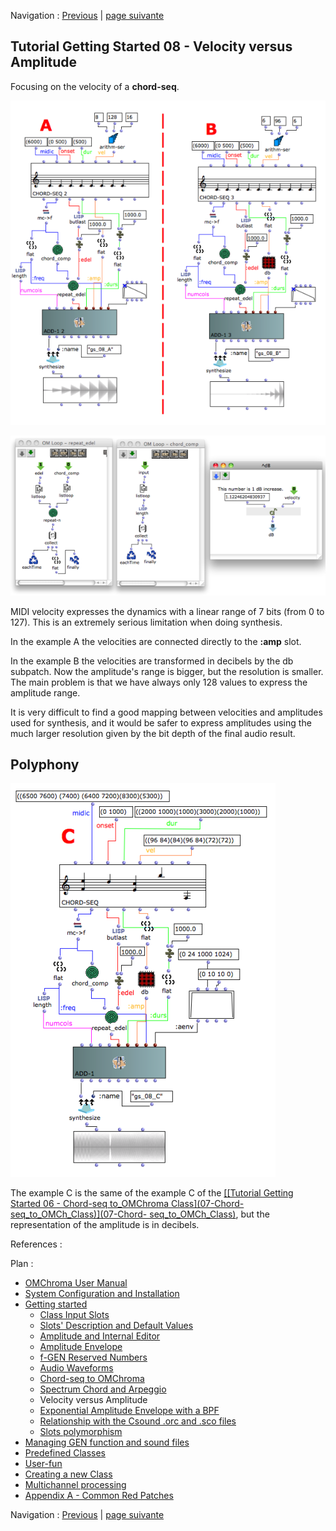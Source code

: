 Navigation : [Previous](08-Spectrum_Chord_and_Arpeggio "page
précédente\(Spectrum Chord and Arpeggio\)") | [page
suivante](10-Exponential_Amplitude_Envelope_with_BPF "page
suivante\(Exponential Amplitude Envelope with a BPF\)")
## Tutorial Getting Started 08 - Velocity versus Amplitude

Focusing on the velocity of a **chord-seq**.

[![](../res/09_gs_08_a_1.png)](../res/09_gs_08_a.png "Cliquez pour agrandir")

[![](../res/09_gs_08_a_red_1.png)](../res/09_gs_08_a_red.png "Cliquez pour
agrandir")

MIDI velocity expresses the dynamics with a linear range of 7 bits (from 0 to
127). This is an extremely serious limitation when doing synthesis.

In the example A the velocities are connected directly to the **:amp** slot.

In the example B the velocities are transformed in decibels by the db
subpatch. Now the amplitude's range is bigger, but the resolution is smaller.
The main problem is that we have always only 128 values to express the
amplitude range.

It is very difficult to find a good mapping between velocities and amplitudes
used for synthesis, and it would be safer to express amplitudes using the much
larger resolution given by the bit depth of the final audio result.

## Polyphony

[![](../res/09_gs_08_c_1.png)](../res/09_gs_08_c.png "Cliquez pour agrandir")

The example C is the same of the example C of the [[[Tutorial Getting Started
06 - Chord-seq to_OMChroma Class](07-Chord-
seq_to_OMCh_Class)](07-Chord-
seq_to_OMCh_Class)](07-Chord-seq_to_OMCh_Class), but the
representation of the amplitude is in decibels.

References :

Plan :

  * [OMChroma User Manual](OMChroma)
  * [System Configuration and Installation](Installation)
  * [Getting started](Getting_Started)
    * [Class Input Slots](01-Class_Input_Slots)
    * [Slots' Description and Default Values](02-Slot's_Description)
    * [Amplitude and Internal Editor](03-Amplitude_and_internal_editor)
    * [Amplitude Envelope](04_Amplitude_envelope)
    * [f-GEN Reserved Numbers](05-f-GEN_Reserved_Number)
    * [Audio Waveforms](06-Audio_Waveforms)
    * [Chord-seq to OMChroma](07-Chord-seq_to_OMCh_Class)
    * [Spectrum Chord and Arpeggio](08-Spectrum_Chord_and_Arpeggio)
    * Velocity versus Amplitude
    * [Exponential Amplitude Envelope with a BPF](10-Exponential_Amplitude_Envelope_with_BPF)
    * [Relationship with the Csound .orc and .sco files](11-Relationship_with_the_Csound_orc_and_sco_files)
    * [Slots polymorphism](12-Slots_polymorphism)
  * [Managing GEN function and sound files](Managing_GEN_function_and_sound_files)
  * [Predefined Classes](Predefined_classes)
  * [User-fun](User-fun)
  * [Creating a new Class](Creating_a_new_Class)
  * [Multichannel processing](06-Multichannel_processing)
  * [Appendix A - Common Red Patches](A-Appendix-A_Common_red_patches)

Navigation : [Previous](08-Spectrum_Chord_and_Arpeggio "page
précédente\(Spectrum Chord and Arpeggio\)") | [page
suivante](10-Exponential_Amplitude_Envelope_with_BPF "page
suivante\(Exponential Amplitude Envelope with a BPF\)")
